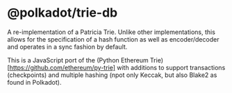 # @polkadot/trie-db

A re-implementation of a Patricia Trie. Unlike other implementations, this allows for the specification of a hash function as well as encoder/decoder and operates in a sync fashion by default.

This is a JavaScript port of the (Python Ethereum Trie)[https://github.com/ethereum/py-trie] with additions to support transactions (checkpoints) and multiple hashing (npot only Keccak, but also Blake2 as found in Polkadot).

